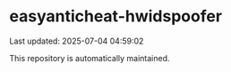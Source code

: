 # easyanticheat-hwidspoofer

Last updated: 2025-07-04 04:59:02

This repository is automatically maintained.
